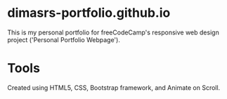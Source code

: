 # dimasrs-portfolio.github.io

This is my personal portfolio for freeCodeCamp's responsive web design project ('Personal Portfolio Webpage').

# Tools
Created using HTML5, CSS, Bootstrap framework, and Animate on Scroll.
